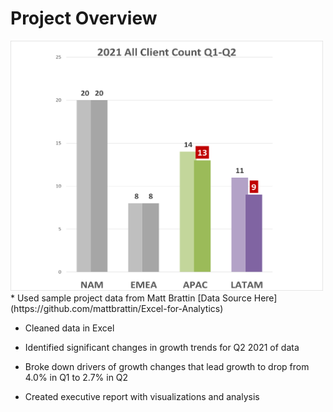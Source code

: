 # Project Overview 
<img src="https://github.com/KarlNagy/excel/raw/main/charts/2021-all-client-volume_Q1-Q2.png?raw=true" width="500" height="400" />
* Used sample project data from Matt Brattin [Data Source Here](https://github.com/mattbrattin/Excel-for-Analytics)

* Cleaned data in Excel

* Identified significant changes in growth trends for Q2 2021 of data

* Broke down drivers of growth changes that lead growth to drop from 4.0% in Q1 to 2.7% in Q2

* Created executive report with visualizations and analysis
